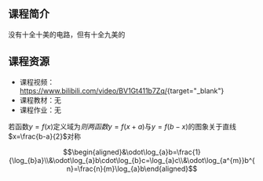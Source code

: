 ## 课程简介

没有十全十美的电路，但有十全九美的

## 课程资源

- 课程视频：<https://www.bilibili.com/video/BV1Gt411b7Zq/>{target="_blank"}
- 课程教材：无
- 课程作业：无


若函数$y=f(x)$定义域为$则两函数y=f(x+a)$与$y=f(b-x)$的图象关于直线$x=\frac{b-a}{2}$对称

$$\begin{aligned}&\odot\log_{a}b=\frac{1}{\log_{b}a}\\&\odot\log_{a}b\cdot\log_{b}c=\log_{a}c\\&\odot\log_{a^{m}}b^{n}=\frac{n}{m}\log_{a}b\end{aligned}$$